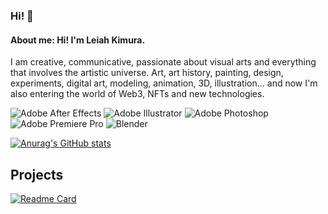 ### Hi! 👋

#### About me: Hi! I'm Leiah Kimura.
I am creative, communicative, passionate about visual arts and everything that involves
the artistic universe. Art, art history, painting, design, experiments, digital art, modeling,
animation, 3D, illustration... and now I'm also entering the world of Web3, NFTs and new technologies.

![Adobe After Effects](https://img.shields.io/badge/Adobe%20after%20affects-CF96FD?style=for-the-badge&logo=Adobe%20after%20effects&logoColor=393665)
![Adobe Illustrator](https://img.shields.io/badge/Adobe%20Illustrator-FF9A00?style=for-the-badge&logo=adobe%20illustrator&logoColor=white)
![Adobe Photoshop](https://img.shields.io/badge/Adobe%20Photoshop-31A8FF?style=for-the-badge&logo=Adobe%20Photoshop&logoColor=black)
![Adobe Premiere Pro](https://img.shields.io/badge/Adobe%20Premiere%20Pro-9999FF?style=for-the-badge&logo=Adobe%20Premiere%20Pro&logoColor=white)
![Blender](https://img.shields.io/badge/blender-%23F5792A.svg?style=for-the-badge&logo=blender&logoColor=white)

[![Anurag's GitHub stats](https://github-readme-stats.vercel.app/api?username=leiahk)](https://github.com/anuraghazra/github-readme-stats)

## Projects
[![Readme Card](https://github-readme-stats.vercel.app/api/pin/?username=leiahk&repo=leiahk.github.io)](https://github.com/anuraghazra/github-readme-stats)
